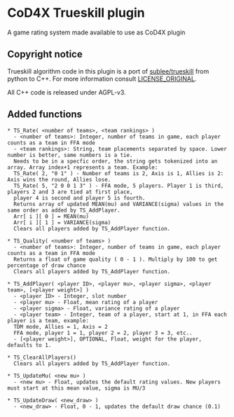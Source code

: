 # CoD4X Trueskill plugin
A game rating system made available to use as CoD4X plugin

## Copyright notice
Trueskill algorithm code in this plugin is a port of [sublee/trueskill](https://github.com/sublee/trueskill) from python to C++. For more information consult [LICENSE_ORIGINAL](https://github.com/leiizko/cod4x_trueskill/blob/master/LICENSE_ORIGINAL). 

All C++ code is released under AGPL-v3.

## Added functions
```
* TS_Rate( <number of teams>, <team rankings> )
  - <number of teams>: Integer, number of teams in game, each player counts as a team in FFA mode
  - <team rankings>: String, team placements separated by space. Lower number is better, same numbers is a tie. 
  Needs to be in a specfic order, the string gets tokenized into an array. Array index+1 represents a team. Example:
  TS_Rate( 2, "0 1" ) - Number of teams is 2, Axis is 1, Allies is 2: Axis wins the round, Allies lose.
  TS_Rate( 5, "2 0 0 1 3" ) - FFA mode, 5 players. Player 1 is third, players 2 and 3 are tied at first place,
  player 4 is second and player 5 is fourth.
  Returns array of updated MEAN(mu) and VARIANCE(sigma) values in the same order as added by TS_AddPlayer.
  Arr[ i ][ 0 ] = MEAN(mu)
  Arr[ i ][ 1 ] = VARIANCE(sigma)
  Clears all players added by TS_AddPlayer function.
  
* TS_Quality( <number of teams> )
  - <number of teams>: Integer, number of teams in game, each player counts as a team in FFA mode
  Returns a float of game quality ( 0 - 1 ). Multiply by 100 to get percentage of draw chance
  Clears all players added by TS_AddPlayer function.
  
* TS_AddPlayer( <player ID>, <player mu>, <player sigma>, <player team>, [<player weight>] )
  - <player ID> - Integer, slot number
  - <player mu> - Float, mean rating of a player
  - <player sigma> - Float, variance rating of a player
  - <player team> - Integer, team of a player, start at 1, in FFA each player is a team, example:
  TDM mode, Allies = 1, Axis = 2
  FFA mode, player 1 = 1, player 2 = 2, player 3 = 3, etc..
  - [<player weight>], OPTIONAL, Float, weight for the player, defaults to 1.
  
* TS_ClearAllPlayers()
  Clears all players added by TS_AddPlayer function.
  
* TS_UpdateMu( <new mu> )
  - <new mu> - Float, updates the default rating values. New players must start at this mean value, sigma is MU/3
  
* TS_UpdateDraw( <new_draw> )
  - <new_draw> - Float, 0 - 1, updates the default draw chance (0.1)
```

